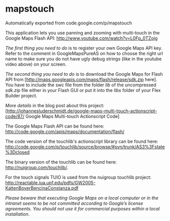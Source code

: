 # mapstouch
Automatically exported from code.google.com/p/mapstouch

This application lets you use panning and zooming with multi-touch in the Google Maps Flash API: http://www.youtube.com/watch?v=L0Fp_0TZojg

*The first thing you need to do* is to register your own Google Maps API key. Refer to the comment in GoogleMapsPureAS on how to choose the right url name to make sure you do not have ugly debug strings (like in the youtube video above) on your screen.

*The second thing you need to do* is to download the Google Maps for Flash API from [http://maps.googleapis.com/maps/flash/release/sdk.zip here]. You have to include the swc file from the folder _lib_ of the uncompressed _sdk.zip_ file either in your Flash GUI or put it into the _libs_ folder of your Flex Builder project.

*More details* in the blog post about this project: [http://johannesluderschmidt.de/google-maps-multi-touch-actionscript-code/87/ Google Maps Multi-touch Actionscript Code]

The Google Maps Flash API can be found here: http://code.google.com/apis/maps/documentation/flash/

The code version of the touchlib's actionscript library can be found here: http://code.google.com/p/touchlib/source/browse/#svn/trunk/AS3%3Fstate%3Dclosed

The binary version of the touchlib can be found here: http://nuigroup.com/touchlib/.

For the touch signals TUIO is used from the nuigroup touchlib project: http://reactable.iua.upf.edu/pdfs/GW2005-KaltenBoverBencinaConstanza.pdf

*Please beware that executing Google Maps on a local computer or in the intranet seems to be not committed according to Google’s license agreements. You should not use it for commercial purposes within a local installation.*
